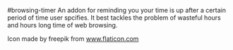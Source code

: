 #browsing-timer
An addon for reminding you your time is up after a certain period of time user spcifies. It best tackles the problem of wasteful hours and hours long time of web browsing.

Icon made by freepik from www.flaticon.com

